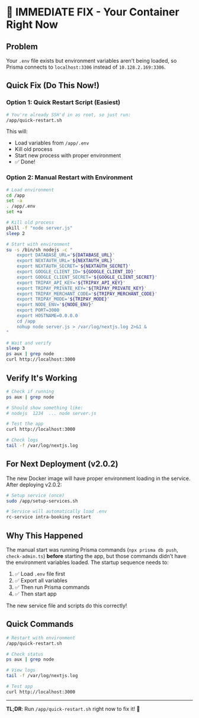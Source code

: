 # 🚨 IMMEDIATE FIX - Your Container Right Now

## Problem
Your `.env` file exists but environment variables aren't being loaded, so Prisma connects to `localhost:3306` instead of `10.128.2.169:3306`.

## Quick Fix (Do This Now!)

### Option 1: Quick Restart Script (Easiest)

```bash
# You're already SSH'd in as root, so just run:
/app/quick-restart.sh
```

This will:
- Load variables from `/app/.env`
- Kill old process
- Start new process with proper environment
- ✅ Done!

### Option 2: Manual Restart with Environment

```bash
# Load environment
cd /app
set -a
. /app/.env
set +a

# Kill old process
pkill -f "node server.js"
sleep 2

# Start with environment
su -s /bin/sh nodejs -c "
    export DATABASE_URL='${DATABASE_URL}'
    export NEXTAUTH_URL='${NEXTAUTH_URL}'
    export NEXTAUTH_SECRET='${NEXTAUTH_SECRET}'
    export GOOGLE_CLIENT_ID='${GOOGLE_CLIENT_ID}'
    export GOOGLE_CLIENT_SECRET='${GOOGLE_CLIENT_SECRET}'
    export TRIPAY_API_KEY='${TRIPAY_API_KEY}'
    export TRIPAY_PRIVATE_KEY='${TRIPAY_PRIVATE_KEY}'
    export TRIPAY_MERCHANT_CODE='${TRIPAY_MERCHANT_CODE}'
    export TRIPAY_MODE='${TRIPAY_MODE}'
    export NODE_ENV='${NODE_ENV}'
    export PORT=3000
    export HOSTNAME=0.0.0.0
    cd /app
    nohup node server.js > /var/log/nextjs.log 2>&1 &
"

# Wait and verify
sleep 3
ps aux | grep node
curl http://localhost:3000
```

## Verify It's Working

```bash
# Check if running
ps aux | grep node

# Should show something like:
# nodejs  1234  ... node server.js

# Test the app
curl http://localhost:3000

# Check logs
tail -f /var/log/nextjs.log
```

## For Next Deployment (v2.0.2)

The new Docker image will have proper environment loading in the service. After deploying v2.0.2:

```bash
# Setup service (once)
sudo /app/setup-services.sh

# Service will automatically load .env
rc-service intra-booking restart
```

## Why This Happened

The manual start was running Prisma commands (`npx prisma db push`, `check-admin.ts`) **before** starting the app, but those commands didn't have the environment variables loaded. The startup sequence needs to:

1. ✅ Load `.env` file first
2. ✅ Export all variables
3. ✅ Then run Prisma commands
4. ✅ Then start app

The new service file and scripts do this correctly!

## Quick Commands

```bash
# Restart with environment
/app/quick-restart.sh

# Check status
ps aux | grep node

# View logs
tail -f /var/log/nextjs.log

# Test app
curl http://localhost:3000
```

---

**TL;DR**: Run `/app/quick-restart.sh` right now to fix it! 🚀

